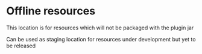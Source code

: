 # Offline resources
This location is for resources which will not be packaged with the plugin jar 

Can be used as staging location for resources under development but yet to be released 